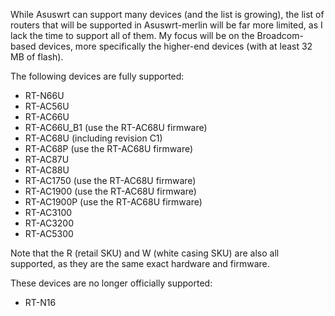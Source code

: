 While Asuswrt can support many devices (and the list is growing), the list of routers that will be supported in Asuswrt-merlin will be far more limited, as I lack the time to support all of them.  My focus will be on the Broadcom-based devices, more specifically the higher-end devices (with at least 32 MB of flash).

The following devices are fully supported:

* RT-N66U
* RT-AC56U
* RT-AC66U
* RT-AC66U_B1 (use the RT-AC68U firmware)
* RT-AC68U (including revision C1)
* RT-AC68P (use the RT-AC68U firmware)
* RT-AC87U
* RT-AC88U
* RT-AC1750 (use the RT-AC68U firmware)
* RT-AC1900 (use the RT-AC68U firmware)
* RT-AC1900P (use the RT-AC68U firmware)
* RT-AC3100
* RT-AC3200
* RT-AC5300

Note that the R (retail SKU) and W (white casing SKU) are also all supported, as they are the same exact hardware and firmware.

These devices are no longer officially supported:

* RT-N16

